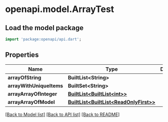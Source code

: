 # openapi.model.ArrayTest

## Load the model package
```dart
import 'package:openapi/api.dart';
```

## Properties
Name | Type | Description | Notes
------------ | ------------- | ------------- | -------------
**arrayOfString** | **BuiltList&lt;String&gt;** |  | [optional] 
**arrayWithUniqueItems** | **BuiltSet&lt;String&gt;** |  | [optional] 
**arrayArrayOfInteger** | [**BuiltList&lt;BuiltList&lt;int&gt;&gt;**](BuiltList.md) |  | [optional] 
**arrayArrayOfModel** | [**BuiltList&lt;BuiltList&lt;ReadOnlyFirst&gt;&gt;**](BuiltList.md) |  | [optional] 

[[Back to Model list]](../README.md#documentation-for-models) [[Back to API list]](../README.md#documentation-for-api-endpoints) [[Back to README]](../README.md)


